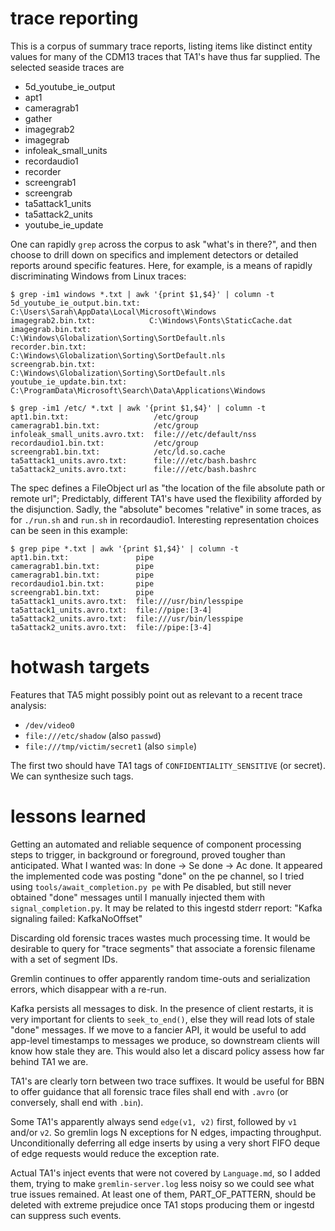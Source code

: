 
trace reporting
===============

This is a corpus of summary trace reports, listing items like distinct
entity values for many of the CDM13 traces that TA1's have thus far supplied.
The selected seaside traces are

- 5d_youtube_ie_output
- apt1
- cameragrab1
- gather
- imagegrab2
- imagegrab
- infoleak_small_units
- recordaudio1
- recorder
- screengrab1
- screengrab
- ta5attack1_units
- ta5attack2_units
- youtube_ie_update

One can rapidly `grep` across the corpus to ask "what's in there?",
and then choose to drill down on specifics and implement detectors
or detailed reports around specific features.
Here, for example, is a means of rapidly discriminating
Windows from Linux traces:

    $ grep -im1 windows *.txt | awk '{print $1,$4}' | column -t
    5d_youtube_ie_output.bin.txt:  C:\Users\Sarah\AppData\Local\Microsoft\Windows
    imagegrab2.bin.txt:            C:\Windows\Fonts\StaticCache.dat
    imagegrab.bin.txt:             C:\Windows\Globalization\Sorting\SortDefault.nls
    recorder.bin.txt:              C:\Windows\Globalization\Sorting\SortDefault.nls
    screengrab.bin.txt:            C:\Windows\Globalization\Sorting\SortDefault.nls
    youtube_ie_update.bin.txt:     C:\ProgramData\Microsoft\Search\Data\Applications\Windows

    $ grep -im1 /etc/ *.txt | awk '{print $1,$4}' | column -t
    apt1.bin.txt:                   /etc/group
    cameragrab1.bin.txt:            /etc/group
    infoleak_small_units.avro.txt:  file:///etc/default/nss
    recordaudio1.bin.txt:           /etc/group
    screengrab1.bin.txt:            /etc/ld.so.cache
    ta5attack1_units.avro.txt:      file:///etc/bash.bashrc
    ta5attack2_units.avro.txt:      file:///etc/bash.bashrc

The spec defines a FileObject url as
"the location of the file absolute path or remote url";
Predictably, different TA1's have used
the flexibility afforded by the disjunction.
Sadly, the "absolute" becomes "relative" in some traces,
as for `./run.sh` and `run.sh` in recordaudio1.
Interesting representation choices can be seen in this example:

    $ grep pipe *.txt | awk '{print $1,$4}' | column -t
    apt1.bin.txt:               pipe
    cameragrab1.bin.txt:        pipe
    cameragrab1.bin.txt:        pipe
    recordaudio1.bin.txt:       pipe
    screengrab1.bin.txt:        pipe
    ta5attack1_units.avro.txt:  file:///usr/bin/lesspipe
    ta5attack1_units.avro.txt:  file://pipe:[3-4]
    ta5attack2_units.avro.txt:  file:///usr/bin/lesspipe
    ta5attack2_units.avro.txt:  file://pipe:[3-4]


hotwash targets
===============

Features that TA5 might possibly point out as relevant to a recent
trace analysis:

- `/dev/video0`
- `file:///etc/shadow` (also `passwd`)
- `file:///tmp/victim/secret1` (also `simple`)

The first two should have TA1 tags of `CONFIDENTIALITY_SENSITIVE` (or secret).
We can synthesize such tags.


lessons learned
===============

Getting an automated and reliable sequence of component processing
steps to trigger, in background or foreground, proved tougher than anticipated.
What I wanted was: In done -> Se done -> Ac done.
It appeared the implemented code was posting "done" on the pe channel,
so I tried using `tools/await_completion.py pe` with Pe disabled,
but still never obtained "done" messages until I manually injected
them with `signal_completion.py`.
It may be related to this ingestd stderr report: "Kafka signaling failed: KafkaNoOffset"

Discarding old forensic traces wastes much processing time.
It would be desirable to query for "trace segments"
that associate a forensic filename with a set of segment IDs.

Gremlin continues to offer apparently random time-outs
and serialization errors, which disappear with a re-run.

Kafka persists all messages to disk.
In the presence of client restarts,
it is very important for clients to `seek_to_end()`,
else they will read lots of stale "done" messages.
If we move to a fancier API, it would be useful
to add app-level timestamps to messages we produce,
so downstream clients will know how stale they are.
This would also let a discard policy assess how far
behind TA1 we are.

TA1's are clearly torn between two trace suffixes.
It would be useful for BBN to offer guidance that all forensic
trace files shall end with `.avro` (or conversely, shall end with `.bin`).

Some TA1's apparently always send `edge(v1, v2)` first,
followed by `v1` and/or `v2`. So gremlin logs N exceptions
for N edges, impacting throughput.
Unconditionally deferring all edge inserts by using a very short FIFO
deque of edge requests would reduce the exception rate.

Actual TA1's inject events that were not covered by `Language.md`,
so I added them, trying to make `gremlin-server.log` less noisy
so we could see what true issues remained.
At least one of them, PART_OF_PATTERN, should be deleted
with extreme prejudice once TA1 stops producing them
or ingestd can suppress such events.
